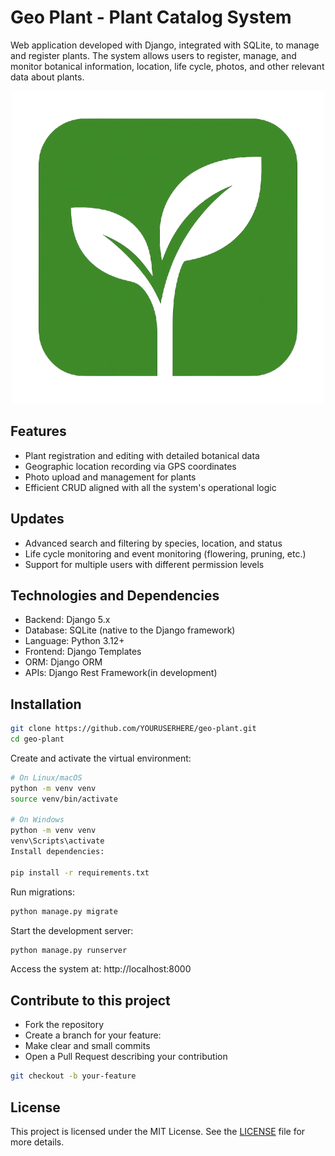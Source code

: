 # Geo Plant - Plant Catalog System 
Web application developed with Django, integrated with SQLite, to manage and register plants. The system allows users to register, manage, and monitor botanical information, location, life cycle, photos, and other relevant data about plants.

<p align="center">
  <img src="static/assets/geoplant.png" alt="GeoPlant Logo" />
</p>

## Features
- Plant registration and editing with detailed botanical data
- Geographic location recording via GPS coordinates
- Photo upload and management for plants
- Efficient CRUD aligned with all the system's operational logic

## Updates
- Advanced search and filtering by species, location, and status
- Life cycle monitoring and event monitoring (flowering, pruning, etc.)
- Support for multiple users with different permission levels

## Technologies and Dependencies
- Backend: Django 5.x
- Database: SQLite (native to the Django framework)
- Language: Python 3.12+
- Frontend: Django Templates
- ORM: Django ORM
- APIs: Django Rest Framework(in development)

## Installation

```bash
git clone https://github.com/YOURUSERHERE/geo-plant.git
cd geo-plant
```
Create and activate the virtual environment:
```bash
# On Linux/macOS
python -m venv venv
source venv/bin/activate  

# On Windows
python -m venv venv
venv\Scripts\activate
Install dependencies:

pip install -r requirements.txt
```
Run migrations:
```bash
python manage.py migrate
```
Start the development server:

```bash
python manage.py runserver
```
Access the system at: http://localhost:8000


## Contribute to this project
- Fork the repository
- Create a branch for your feature:
- Make clear and small commits
- Open a Pull Request describing your contribution
````bash
git checkout -b your-feature
````
## License
This project is licensed under the MIT License. See the [LICENSE](LICENSE) file for more details.
